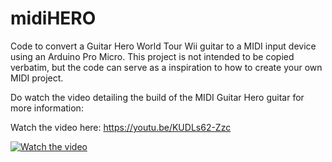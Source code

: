 # midiHERO
Code to convert a Guitar Hero World Tour Wii guitar to a MIDI input device using an Arduino Pro Micro. This project is not intended to be copied verbatim, but the code can serve as a inspiration to how to create your own MIDI project. 

Do watch the video detailing the build of the MIDI Guitar Hero guitar for more information: 

Watch the video here: https://youtu.be/KUDLs62-Zzc

[![Watch the video](https://img.youtube.com/vi/KUDLs62-Zzc/hqdefault.jpg)](https://youtu.be/KUDLs62-Zzc)
